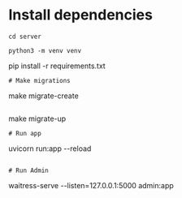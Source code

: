 # Install dependencies
```
cd server
```
```
python3 -m venv venv
```
pip install -r requirements.txt
```
# Make migrations
```
make migrate-create
```
```
make migrate-up
```
# Run app
```
uvicorn run:app --reload 
```

# Run Admin
```
waitress-serve --listen=127.0.0.1:5000 admin:app
```